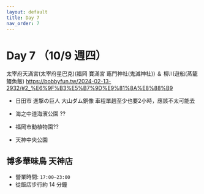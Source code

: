 ```yaml
---
layout: default
title: Day 7
nav_order: 7
---
```


Day 7 （10/9 週四）
========

太宰府天滿宮(太宰府星巴克)(福岡 寶滿宮 竈門神社(鬼滅神社)) ＆ 
柳川遊船(蒸籠鰻魚飯)
https://bobbyfun.tw/2024-02-13-2932/#2_%E6%9F%B3%E5%B7%9D%E9%81%8A%E8%88%B9

* 日田市 進撃の巨人 大山ダム銅像
  車程單趟至少也要2小時，應該不太可能去

* 海之中道海濱公園 ??
* 福岡市動植物園??
* 天神中央公園




## 博多華味鳥 天神店
* 營業時間: `17:00–23:00`
* 從飯店步行約 14 分鐘